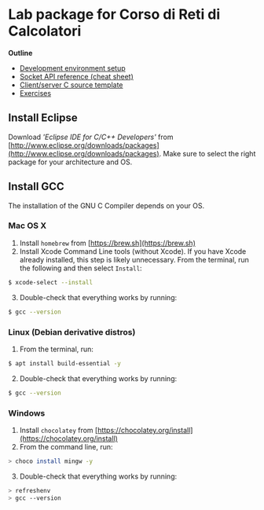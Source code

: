 # Lab package for Corso di Reti di Calcolatori

**Outline**
- [Development environment setup](#install-eclipse)
- [Socket API reference (cheat sheet)](socket_API_reference.pdf)
- [Client/server C source template](template.c)
- [Exercises](exercises/)

## Install Eclipse
Download _'Eclipse IDE for C/C++ Developers'_ from [http://www.eclipse.org/downloads/packages](http://www.eclipse.org/downloads/packages). Make sure to select the right package for your architecture and OS.

## Install GCC
The installation of the GNU C Compiler depends on your OS.

### Mac OS X
1. Install `homebrew` from  [https://brew.sh](https://brew.sh)
2. Install Xcode Command Line tools (without Xcode). If you have Xcode already installed, this step is likely unnecessary.
From the terminal, run the following and then select `Install`:
```bash
$ xcode-select --install
```
3. Double-check that everything works by running:
```bash
$ gcc --version
```

### Linux (Debian derivative distros)
1. From the terminal, run:
```bash
$ apt install build-essential -y
```
2. Double-check that everything works by running:
```bash
$ gcc --version
```

### Windows
1. Install `chocolatey` from [https://chocolatey.org/install](https://chocolatey.org/install)
2. From the command line, run:
```bash
> choco install mingw -y
```
3. Double-check that everything works by running:
```bash
> refreshenv
> gcc --version
```
